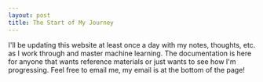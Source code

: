 ```yaml
---
layout: post
title: The Start of My Journey
---
```

I'll be updating this website at least once a day with my notes, thoughts, etc. as I work through and master machine learning. The documentation is here for anyone that wants reference materials or just wants to see how I'm progressing. Feel free to email me, my email is at the bottom of the page!
